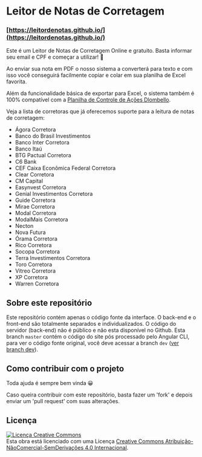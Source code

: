 # Leitor de Notas de Corretagem

### [https://leitordenotas.github.io/](https://leitordenotas.github.io/)

Este é um Leitor de Notas de Corretagem Online e gratuito. Basta informar seu email e CPF e começar a utilizar! 🙂

Ao enviar sua nota em PDF o nosso sistema a converterá para texto e com isso você conseguirá facilmente copiar e colar em sua planilha de Excel favorita.

Além da funcionalidade básica de exportar para Excel, o sistema também é 100% compatível com a  [Planilha de Controle de Ações Dlombello](https://www.dlombelloplanilhas.com).

Veja a lista de corretoras que já oferecemos suporte para a leitura de notas de corretagem:
-   Ágora Corretora
-   Banco do Brasil Investimentos
-   Banco Inter Corretora
-   Banco Itaú
-   BTG Pactual Corretora
-   C6 Bank
-   CEF Caixa Econômica Federal Corretora
-   Clear Corretora
-   CM Capital
-   Easynvest Corretora
-   Genial Investimentos Corretora
-   Guide Corretora
-   Mirae Corretora
-   Modal Corretora
-   ModalMais Corretora
-   Necton
-   Nova Futura
-   Órama Corretora
-   Rico Corretora
-   Socopa Corretora
-   Terra Investimentos Corretora
-   Toro Corretora
-   Vitreo Corretora
-   XP Corretora
-   Warren Corretora

## Sobre este repositório
Este repositório contém apenas o código fonte da interface.
O back-end e o front-end são totalmente separados e individualizados.
O código do servidor (back-end) não é público e não esta disponível no Github.
Esta branch `master` contém o código do site pós processado pelo Angular CLI, para ver o código fonte original, você deve acessar a branch `dev` ([ver branch dev](/leitordenotas/leitordenotas.github.io/tree/dev)).

## Como contribuir com o projeto

Toda ajuda é sempre bem vinda 😀

Caso queira contribuir com este repositório, basta fazer um 'fork' e depois enviar um 'pull request' com suas alterações.

## Licença

[![Licença Creative Commons](https://i.creativecommons.org/l/by-nc-nd/4.0/88x31.png)](http://creativecommons.org/licenses/by-nc-nd/4.0/deed.pt_BR)  
Esta obra está licenciado com uma Licença [Creative Commons Atribuição-NãoComercial-SemDerivações 4.0 Internacional](http://creativecommons.org/licenses/by-nc-nd/4.0/deed.pt_BR).